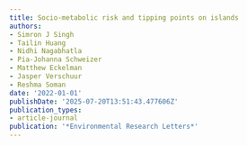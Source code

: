 ```yaml
---
title: Socio-metabolic risk and tipping points on islands
authors:
- Simron J Singh
- Tailin Huang
- Nidhi Nagabhatla
- Pia-Johanna Schweizer
- Matthew Eckelman
- Jasper Verschuur
- Reshma Soman
date: '2022-01-01'
publishDate: '2025-07-20T13:51:43.477606Z'
publication_types:
- article-journal
publication: '*Environmental Research Letters*'
---
```

